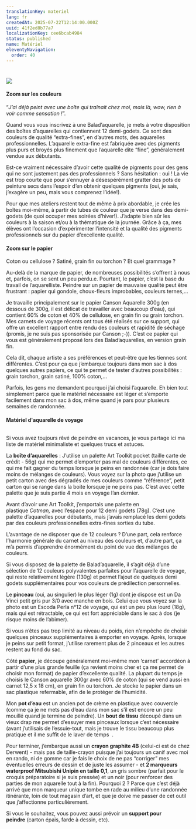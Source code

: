 ```yaml
---
translationKey: materiel
lang: fr
createdAt: 2025-07-22T12:14:00.000Z
uuid: 41f2ed8b77a7
localizationKey: cee6bcab4984
status: published
name: Matériel
eleventyNavigation:
  order: 40
---
```

# ![](/_images/Le%20mat%C3%A9riel%20d%E2%80%99aquarelle%20%281%29.webp)

#### Zoom sur les couleurs

“_J’ai déjà peint avec une boîte qui traînait chez moi, mais là, wow, rien à voir comme sensation !_”.

Quand vous vous inscrivez à une Balad’aquarelle, je mets à votre disposition des boîtes d’aquarelles qui contiennent 12 demi-godets. Ce sont des couleurs de qualité “extra-fines”, en d’autres mots, des aquarelles professionnelles. L’aquarelle extra-fine est fabriquée avec des pigments plus purs et broyés plus finement que l’aquarelle dite “fine”, généralement vendue aux débutants.

Est-ce vraiment nécessaire d’avoir cette qualité de pigments pour des gens qui ne sont justement pas des professionnels ? Sans hésitation : oui ! La vie est trop courte que pour s’ennuyer à désespérément gratter des pots de peinture secs dans l’espoir d’en obtenir quelques pigments (oui, je sais, j’exagère un peu, mais vous comprenez l’idée!).

Pour que mes ateliers restent tout de même à prix abordable, je crée les boîtes moi-même, à partir de tubes de couleur que je verse dans des demi-godets (de quoi occuper mes soirées d’hiver!). J’adapte bien sûr les couleurs à la saison et/ou à la thématique de la journée. Grâce à ça, mes élèves ont l’occasion d’expérimenter l’intensité et la qualité des pigments professionnels sur du papier d’excellente qualité.

#### Zoom sur le papier

Coton ou cellulose ? Satiné, grain fin ou torchon ? Et quel grammage ?

Au-delà de la marque de papier, de nombreuses possibilités s’offrent à nous et, parfois, on se sent un peu perdu.e. Pourtant, le papier, c’est la base du travail de l’aquarelliste. Peindre sur un papier de mauvaise qualité peut être frustrant : papier qui gondole, choux-fleurs improbables, couleurs ternes,…

Je travaille principalement sur le papier Canson Aquarelle 300g (en dessous de 300g, il est délicat de travailler avec beaucoup d’eau), qui contient 60% de coton et 40% de cellulose, en grain fin ou grain torchon. Mes carnets de voyage récents ont tous été réalisés sur ce support, qui offre un excellent rapport entre rendu des couleurs et rapidité de séchage (promis, je ne suis pas sponsorisée par Canson ;-)). C’est ce papier qui vous est généralement proposé lors des Balad’aquarelles, en version grain fin.

Cela dit, chaque artiste a ses préférences et peut-être que les tiennes sont différentes. C’est pour ça que j’embarque toujours dans mon sac à dos quelques autres papiers, ce qui te permet de tester d’autres possibilités : grain torchon, grain satiné, 100% coton,…

Parfois, les gens me demandent pourquoi j’ai choisi l’aquarelle. Eh bien tout simplement parce que le matériel nécessaire est léger et s’emporte facilement dans mon sac à dos, même quand je pars pour plusieurs semaines de randonnée.

#### Matériel d'aquarelle de voyage

<img src="/_images/WhatsApp%20Image%202025-05-24%20%C3%A0%2017.47.06_246ac36a.webp" alt="" />

Si vous avez toujours rêvé de peindre en vacances, je vous partage ici ma liste de matériel minimaliste et quelques trucs et astuces.

La **boîte d’aquarelles** : J’utilise un palette Art Toolkit pocket (taille carte de crédit - 56g) qui me permet d’emporter pas mal de couleurs différentes, ce qui me fait gagner du temps lorsque je peins en randonnée (car je dois faire moins de mélanges de couleurs). Vous voyez sur la photo que j’utilise un petit carton avec des dégradés de mes couleurs comme “référence”, petit carton qui se range dans la boite lorsque je ne peins pas. C’est avec cette palette que je suis partie 4 mois en voyage l’an dernier.

Avant d’avoir une Art Toolkit, j’emportais une palette en plastique _Cotman,_ avec l’espace pour 12 demi godets (78g). C’est une palette d’aquarelles pour débutants, mais j’avais remplacé les demi godets par des couleurs professionnelles extra-fines sorties du tube.

L’avantage de ne disposer que de 12 couleurs ? D’une part, cela renforce l’harmonie générale du carnet au niveau des couleurs et, d’autre part, ça m’a permis d’apprendre énormément du point de vue des mélanges de couleurs.

Si vous disposez de la palette de Balad’aquarelle, il s’agit déjà d’une sélection de 12 couleurs polyvalentes parfaites pour l’aquarelle de voyage, qui reste relativement légère (130g) et permet l’ajout de quelques demi godets supplémentaires pour vos couleurs de prédilection personnelles.

Le **pinceau** (oui, au singulier) le plus léger (1g) dont je dispose est un Da Vinci petit gris pur 3/0 avec manche en bois. Celui que vous voyez sur la photo est un Escoda Perla n°12 de voyage, qui est un peu plus lourd (18g), mais qui est rétractable, ce qui est fort appréciable dans le sac à dos (je risque moins de l’abimer).

Si vous n’êtes pas trop limité au niveau du poids, rien n’empêche de choisir quelques pinceaux supplémentaires à emporter en voyage. Après, lorsque je peins sur petit format, j’utilise rarement plus de 2 pinceaux et les autres restent au fond du sac.

Côté **papier**, je découpe généralement moi-même mon ‘carnet’ accordéon à partir d’une plus grande feuille (ça revient moins cher et ça me permet de choisir mon format) de papier d’excellente qualité. La plupart du temps je choisis le Canson aquarelle 300gr avec 60% de coton (qui se vend aussi en carnet 12,5 x 18 cm), en grain fin ou torchon. Je stocke le papier dans un sac plastique refermable, afin de le protéger de l’humidité.

Mon **pot d’eau** est un ancien pot de crème en plastique avec couvercle (comme ça je ne mets pas d’eau dans mon sac s’il est encore un peu mouillé quand je termine de peindre). Un **bout de tissu** découpé dans un vieux drap me permet d’essuyer mes pinceaux lorsque c’est nécessaire (avant j’utilisais de l’essuie-tout, mais je trouve le tissu beaucoup plus pratique et il me suffit de le laver de temps  .

Pour terminer, j’embarque aussi un **crayon graphite 4B** (celui-ci est de chez Derwent) - mais pas de taille-crayon puisque j’ai toujours un canif avec moi en rando, ni de gomme car je fais le choix de ne pas “corriger” mes éventuelles erreurs de dessin et de juste les assumer - et **2 marqueurs waterproof Mitsubishi Unipin en taille 0,1**, un gris sombre (parfait pour le croquis préparatoire si je suis pressée) et un noir (pour renforcer des parties de mon aquarelle tout à la fin). Pourquoi 2 ? Parce que c’est déjà arrivé que mon marqueur unique tombe en rade au milieu d’une randonnée itinérante, loin de tout magasin d’art, et que je doive me passer de cet outil que j’affectionne particulièrement.

Si vous le souhaitez, vous pouvez aussi prévoir un **support pour peindre** (carton épais, farde à dessin, etc).
